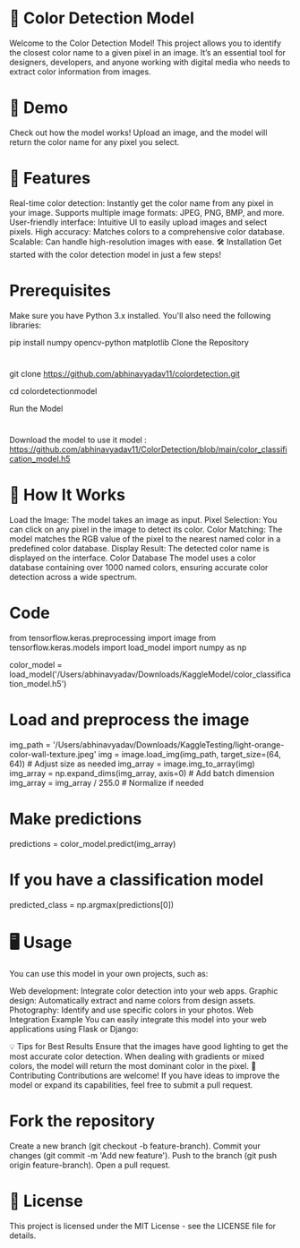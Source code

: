 # 🎨 Color Detection Model
Welcome to the Color Detection Model! This project allows you to identify the closest color name to a given pixel in an image. It’s an essential tool for designers, developers, and anyone working with digital media who needs to extract color information from images.

# 📸 Demo
Check out how the model works! Upload an image, and the model will return the color name for any pixel you select.



# 🚀 Features
Real-time color detection: Instantly get the color name from any pixel in your image.
Supports multiple image formats: JPEG, PNG, BMP, and more.
User-friendly interface: Intuitive UI to easily upload images and select pixels.
High accuracy: Matches colors to a comprehensive color database.
Scalable: Can handle high-resolution images with ease.
🛠️ Installation
Get started with the color detection model in just a few steps!

# Prerequisites
Make sure you have Python 3.x installed. You'll also need the following libraries:


pip install numpy opencv-python matplotlib
Clone the Repository
#
git clone https://github.com/abhinavyadav11/colordetection.git

cd colordetectionmodel

Run the Model
#
Download the model to use it
model : https://github.com/abhinavyadav11/ColorDetection/blob/main/color_classification_model.h5
#
# 📝 How It Works
Load the Image: The model takes an image as input.
Pixel Selection: You can click on any pixel in the image to detect its color.
Color Matching: The model matches the RGB value of the pixel to the nearest named color in a predefined color database.
Display Result: The detected color name is displayed on the interface.
Color Database
The model uses a color database containing over 1000 named colors, ensuring accurate color detection across a wide spectrum.

# Code
from tensorflow.keras.preprocessing import image
from tensorflow.keras.models import load_model
import numpy as np


color_model = load_model('/Users/abhinavyadav/Downloads/KaggleModel/color_classification_model.h5')

# Load and preprocess the image
img_path = '/Users/abhinavyadav/Downloads/KaggleTesting/light-orange-color-wall-texture.jpeg'
img = image.load_img(img_path, target_size=(64, 64))  # Adjust size as needed
img_array = image.img_to_array(img)
img_array = np.expand_dims(img_array, axis=0)  # Add batch dimension
img_array = img_array / 255.0  # Normalize if needed



# Make predictions
predictions = color_model.predict(img_array)

# If you have a classification model
predicted_class = np.argmax(predictions[0])


# 🖥️ Usage
You can use this model in your own projects, such as:

Web development: Integrate color detection into your web apps.
Graphic design: Automatically extract and name colors from design assets.
Photography: Identify and use specific colors in your photos.
Web Integration Example
You can easily integrate this model into your web applications using Flask or Django:



💡 Tips for Best Results
Ensure that the images have good lighting to get the most accurate color detection.
When dealing with gradients or mixed colors, the model will return the most dominant color in the pixel.
🌟 Contributing
Contributions are welcome! If you have ideas to improve the model or expand its capabilities, feel free to submit a pull request.

# Fork the repository
Create a new branch (git checkout -b feature-branch).
Commit your changes (git commit -m 'Add new feature').
Push to the branch (git push origin feature-branch).
Open a pull request.
# 📝 License
This project is licensed under the MIT License - see the LICENSE file for details.
